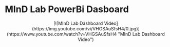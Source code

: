 # MInD Lab PowerBi Dasboard
<center>
[![MInD Lab Dashboard Video](https://img.youtube.com/vi/VHGSAuSfsH4/0.jpg)](https://www.youtube.com/watch?v=VHGSAuSfsH4 "MInD Lab Dashboard Video")
</center>
